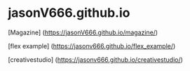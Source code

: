 # jasonV666.github.io
[Magazine] (https://jasonV666.github.io/magazine/)

[flex example] (https://jasonv666.github.io/flex_example/)

[creativestudio] (https://jasonv666.github.io/creativestudio/)
